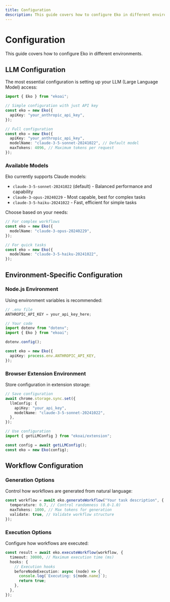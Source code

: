 ```yaml
---
title: Configuration
description: This guide covers how to configure Eko in different environments.
---
```


# Configuration

This guide covers how to configure Eko in different environments.

## LLM Configuration

The most essential configuration is setting up your LLM (Large Language Model) access:

```typescript
import { Eko } from "ekoai";

// Simple configuration with just API key
const eko = new Eko({
  apiKey: "your_anthropic_api_key",
});

// Full configuration
const eko = new Eko({
  apiKey: "your_anthropic_api_key",
  modelName: "claude-3-5-sonnet-20241022", // Default model
  maxTokens: 4096, // Maximum tokens per request
});
```

### Available Models

Eko currently supports Claude models:

- `claude-3-5-sonnet-20241022` (default) - Balanced performance and capability
- `claude-3-opus-20240229` - Most capable, best for complex tasks
- `claude-3-5-haiku-20241022` - Fast, efficient for simple tasks

Choose based on your needs:

```typescript
// For complex workflows
const eko = new Eko({
  modelName: "claude-3-opus-20240229",
});

// For quick tasks
const eko = new Eko({
  modelName: "claude-3-5-haiku-20241022",
});
```

## Environment-Specific Configuration

### Node.js Environment

Using environment variables is recommended:

```typescript
// .env file
ANTHROPIC_API_KEY = your_api_key_here;

// Your code
import dotenv from "dotenv";
import { Eko } from "ekoai";

dotenv.config();

const eko = new Eko({
  apiKey: process.env.ANTHROPIC_API_KEY,
});
```

### Browser Extension Environment

Store configuration in extension storage:

```typescript
// Save configuration
await chrome.storage.sync.set({
  llmConfig: {
    apiKey: "your_api_key",
    modelName: "claude-3-5-sonnet-20241022",
  },
});

// Use configuration
import { getLLMConfig } from "ekoai/extension";

const config = await getLLMConfig();
const eko = new Eko(config);
```

## Workflow Configuration

### Generation Options

Control how workflows are generated from natural language:

```typescript
const workflow = await eko.generateWorkflow("Your task description", {
  temperature: 0.7, // Control randomness (0.0-1.0)
  maxTokens: 1000, // Max tokens for generation
  validate: true, // Validate workflow structure
});
```

### Execution Options

Configure how workflows are executed:

```typescript
const result = await eko.executeWorkflow(workflow, {
  timeout: 30000, // Maximum execution time (ms)
  hooks: {
    // Execution hooks
    beforeNodeExecution: async (node) => {
      console.log(`Executing: ${node.name}`);
      return true;
    },
  },
});
```
